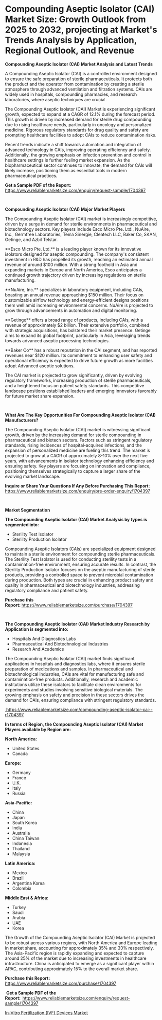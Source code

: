 <p><h1>Compounding Aseptic Isolator (CAI) Market Size: Growth Outlook from 2025 to 2032, projecting at Market's Trends Analysis by Application, Regional Outlook, and Revenue</h1></p><p><strong>Compounding Aseptic Isolator (CAI) Market Analysis and Latest Trends</strong></p>
<p><p>A Compounding Aseptic Isolator (CAI) is a controlled environment designed to ensure the safe preparation of sterile pharmaceuticals. It protects both the product and the operator from contamination by creating a sterile atmosphere through advanced ventilation and filtration systems. CAIs are widely used in hospitals, compounding pharmacies, and research laboratories, where aseptic techniques are crucial.</p><p>The Compounding Aseptic Isolator (CAI) Market is experiencing significant growth, expected to expand at a CAGR of 12.1% during the forecast period. This growth is driven by increased demand for sterile drug compounding due to rising healthcare needs, particularly in oncology and personalized medicine. Rigorous regulatory standards for drug quality and safety are prompting healthcare facilities to adopt CAIs to reduce contamination risks. </p><p>Recent trends indicate a shift towards automation and integration of advanced technology in CAIs, improving operating efficiency and safety. Additionally, the growing emphasis on infection prevention and control in healthcare settings is further fueling market expansion. As the biopharmaceutical sector continues to innovate, the demand for CAIs will likely increase, positioning them as essential tools in modern pharmaceutical practices.</p></p>
<p><strong>Get a Sample PDF of the Report:&nbsp;</strong> <a href="https://www.reliablemarketsize.com/enquiry/request-sample/1704397?utm_campaign=973&utm_medium=2&utm_source=Github&utm_content=ia&utm_term=09012025&utm_id=compounding-aseptic-isolator-cai">https://www.reliablemarketsize.com/enquiry/request-sample/1704397</a></p>
<p>&nbsp;</p>
<p><strong>Compounding Aseptic Isolator (CAI) Major Market Players</strong></p>
<p><p>The Compounding Aseptic Isolator (CAI) market is increasingly competitive, driven by a surge in demand for sterile environments in pharmaceutical and biotechnology sectors. Key players include Esco Micro Pte. Ltd., NuAire, Inc., Germfree Laboratories, Tema Sinergie, Cleatech LLC, Baker Co, SKAN, Getinge, and Azbil Telstar.</p><p>**Esco Micro Pte. Ltd.** is a leading player known for its innovative isolators designed for aseptic compounding. The company's consistent investment in R&D has propelled its growth, reaching an estimated annual revenue of around $100 million. With a strong foothold in Asia and expanding markets in Europe and North America, Esco anticipates a continued growth trajectory driven by increasing regulations on sterile manufacturing.</p><p>**NuAire, Inc.** specializes in laboratory equipment, including CAIs, boasting an annual revenue approaching $150 million. Their focus on customizable airflow technology and energy-efficient designs positions them well amid increasing environmental concerns. NuAire is projected to grow through advancements in automation and digital monitoring.</p><p>**Getinge** offers a broad range of products, including CAIs, with a revenue of approximately $2 billion. Their extensive portfolio, combined with strategic acquisitions, has bolstered their market presence. Getinge aims to expand its global footprint, particularly in Asia, leveraging trends towards advanced aseptic processing technologies.</p><p>**Baker Co** has a robust reputation in the CAI segment, and has reported revenues near $120 million. Its commitment to enhancing user safety and operational efficiency is expected to drive future growth as more facilities adopt Advanced aseptic solutions.</p><p>The CAI market is projected to grow significantly, driven by evolving regulatory frameworks, increasing production of sterile pharmaceuticals, and a heightened focus on patient safety standards. This competitive landscape positions established leaders and emerging innovators favorably for future market share expansion.</p></p>
<p>&nbsp;</p>
<p><strong>What Are The Key Opportunities For Compounding Aseptic Isolator (CAI) Manufacturers?</strong></p>
<p><p>The Compounding Aseptic Isolator (CAI) market is witnessing significant growth, driven by the increasing demand for sterile compounding in pharmaceutical and biotech sectors. Factors such as stringent regulatory standards, rising incidences of hospital-acquired infections, and the expansion of personalized medicine are fueling this trend. The market is projected to grow at a CAGR of approximately 8-10% over the next five years, with advancements in isolator technology enhancing efficiency and ensuring safety. Key players are focusing on innovation and compliance, positioning themselves strategically to capture a larger share of the evolving market landscape.</p></p>
<p><strong>Inquire or Share Your Questions If Any Before Purchasing This Report:</strong> <a href="https://www.reliablemarketsize.com/enquiry/pre-order-enquiry/1704397?utm_campaign=973&utm_medium=2&utm_source=Github&utm_content=ia&utm_term=09012025&utm_id=compounding-aseptic-isolator-cai">https://www.reliablemarketsize.com/enquiry/pre-order-enquiry/1704397</a></p>
<p>&nbsp;</p>
<p><strong>Market Segmentation</strong></p>
<p><strong>The Compounding Aseptic Isolator (CAI) Market Analysis by types is segmented into:</strong></p>
<p><ul><li>Sterility Test Isolator</li><li>Sterility Production Isolator</li></ul></p>
<p><p>Compounding Aseptic Isolators (CAIs) are specialized equipment designed to maintain a sterile environment for compounding sterile pharmaceuticals. The Sterility Test Isolator is used for conducting sterility tests in a contamination-free environment, ensuring accurate results. In contrast, the Sterility Production Isolator focuses on the aseptic manufacturing of sterile products, providing a controlled space to prevent microbial contamination during production. Both types are crucial in enhancing product safety and quality in pharmaceutical and biotechnology industries, addressing regulatory compliance and patient safety.</p></p>
<p><strong>Purchase this Report:&nbsp;</strong><a href="https://www.reliablemarketsize.com/purchase/1704397?utm_campaign=973&utm_medium=2&utm_source=Github&utm_content=ia&utm_term=09012025&utm_id=compounding-aseptic-isolator-cai">https://www.reliablemarketsize.com/purchase/1704397</a></p>
<p>&nbsp;</p>
<p><strong>The Compounding Aseptic Isolator (CAI) Market Industry Research by Application is segmented into:</strong></p>
<p><ul><li>Hospitals And Diagnostics Labs</li><li>Pharmaceutical And Biotechnological Industries</li><li>Research And Academics</li></ul></p>
<p><p>The Compounding Aseptic Isolator (CAI) market finds significant applications in hospitals and diagnostics labs, where it ensures sterile preparation of medications and samples. In pharmaceutical and biotechnological industries, CAIs are vital for manufacturing safe and contamination-free products. Additionally, research and academic institutions utilize these isolators to facilitate clean environments for experiments and studies involving sensitive biological materials. The growing emphasis on safety and precision in these sectors drives the demand for CAIs, ensuring compliance with stringent regulatory standards.</p></p>
<p><a href="https://www.reliablemarketsize.com/compounding-aseptic-isolator-cai--r1704397?utm_campaign=973&utm_medium=2&utm_source=Github&utm_content=ia&utm_term=09012025&utm_id=compounding-aseptic-isolator-cai">&nbsp;https://www.reliablemarketsize.com/compounding-aseptic-isolator-cai--r1704397</a></p>
<p><strong>In terms of Region, the Compounding Aseptic Isolator (CAI) Market Players available by Region are:</strong></p>
<p>
    <p> <strong> North America: </strong>
        <ul>
            <li>United States</li>
            <li>Canada</li>
        </ul>
        </p> 
    <p> <strong> Europe: </strong>
        <ul>
            <li>Germany</li>
            <li>France</li>
            <li>U.K.</li>
            <li>Italy</li>
            <li>Russia</li>
        </ul>
        </p> 
    <p> <strong> Asia-Pacific: </strong>
        <ul>
            <li>China</li>
            <li>Japan</li>
            <li>South Korea</li>
            <li>India</li>
            <li>Australia</li>
            <li>China Taiwan</li>
            <li>Indonesia</li>
            <li>Thailand</li>
            <li>Malaysia</li>
        </ul>
        </p> 
    <p> <strong> Latin America: </strong>
        <ul>
            <li>Mexico</li>
            <li>Brazil</li>
            <li>Argentina Korea</li>
            <li>Colombia</li>
        </ul>
        </p> 
    <p> <strong> Middle East & Africa: </strong>
        <ul>
            <li>Turkey</li>
            <li>Saudi</li>
            <li>Arabia</li>
            <li>UAE</li>
            <li>Korea</li>
        </ul>
    </p>
    </p>
<p><p>The Growth of the Compounding Aseptic Isolator (CAI) Market is projected to be robust across various regions, with North America and Europe leading in market share, accounting for approximately 35% and 30% respectively. The Asia-Pacific region is rapidly expanding and expected to capture around 25% of the market due to increasing investments in healthcare infrastructure. China is anticipated to emerge as a significant player within APAC, contributing approximately 15% to the overall market share.</p></p>
<p><strong>Purchase this Report: </strong><a href="https://www.reliablemarketsize.com/purchase/1704397?utm_campaign=973&utm_medium=2&utm_source=Github&utm_content=ia&utm_term=09012025&utm_id=compounding-aseptic-isolator-cai">https://www.reliablemarketsize.com/purchase/1704397</a></p>
<p>&nbsp;<strong>Get a Sample PDF of the Report:&nbsp;&nbsp;</strong><a href="https://www.reliablemarketsize.com/enquiry/request-sample/1704397?utm_campaign=973&utm_medium=2&utm_source=Github&utm_content=ia&utm_term=09012025&utm_id=compounding-aseptic-isolator-cai">https://www.reliablemarketsize.com/enquiry/request-sample/1704397</a></p>
<p><strong></strong></p>
<p><p><a href="https://github.com/castoriffic/Market-Research-Report-List-5/blob/main/in-vitro-fertilization-ivf-devices-market.md?utm_campaign=973&utm_medium=2&utm_source=Github&utm_content=ia&utm_term=09012025&utm_id=compounding-aseptic-isolator-cai">In-Vitro Fertilization (IVF) Devices Market</a></p></p>